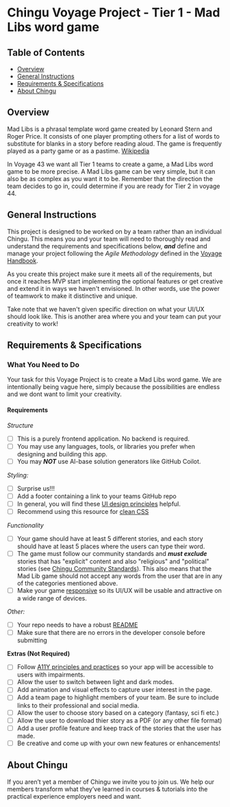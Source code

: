 # Chingu Voyage Project - Tier 1 - Mad Libs word game

## Table of Contents

* [Overview](#overview)
* [General Instructions](#general-instructions)
* [Requirements & Specifications](#requirements-specifications)
* [About Chingu](#about-chingu)

## Overview

Mad Libs is a phrasal template word game created by Leonard Stern and Roger Price. 
It consists of one player prompting others for a list of words to substitute for blanks 
in a story before reading aloud. The game is frequently played as a party game or as a pastime. [Wikipedia](https://en.wikipedia.org/wiki/Mad_Libs)

In Voyage 43 we want all Tier 1 teams to create a game, a Mad Libs word game to be more precise.
A Mad Libs game can be very simple, but it can also be as complex as you want it to be. Remember that 
the direction the team decides to go in, could determine if you are ready for Tier 2 in voyage 44.

## General Instructions

This project is designed to be worked on by a team rather than an individual
Chingu. This means you and your team will need to thoroughly read and
understand the requirements and specifications below, **_and_** define and
manage your project following the _Agile Methodology_ defined in the
[Voyage Handbook](https://www.notion.so/Voyages-8d8e16a5f86e42a88d9ace16bc555f18#c6450284edde462f8b97580b002c836e).

As you create this project make sure it meets all of the requirements, but once
it reaches MVP start implementing the optional features or get creative and
extend it in ways we haven't envisioned. In other words, use the power of
teamwork to make it distinctive and unique.

Take note that we haven't given specific direction on what your UI/UX should
look like. This is another area where you and your team can put your creativity 
to work! 

## Requirements & Specifications
### What You Need to Do

Your task for this Voyage Project is to create a Mad Libs word game. We are intentionally
being vague here, simply because the possibilities are endless and we dont want to limit your creativity. 

#### Requirements

*Structure*

- [ ] This is a purely frontend application. No backend is required. 
- [ ] You may use any languages, tools, or libraries you prefer when designing and building this app. 
- [ ] You may **_NOT_** use AI-base solution generators like GitHub Coilot. 

*Styling:*

- [ ] Surprise us!!!
- [ ] Add a footer containing a link to your teams GitHub repo
- [ ] In general, you will find these [UI design principles](https://www.justinmind.com/ui-design/principles) helpful.
- [ ] Recommend using this resource for [clean CSS](https://www.devbridge.com/articles/implementing-clean-css-bem-method/)

*Functionality*

- [ ] Your game should have at least 5 different stories, and each story should have at least 5 places where the users can type their word.
- [ ] The game must follow our community standards and **_must exclude_** stories that has "explicit" content and also "religious" and "political" stories (see [Chingu Community Standards](https://discord.com/channels/330284646283608064/914163956405395476/914165230119034900)). This also means that the Mad Lib game should not accept any words from the user that are in any of the categories mentioned above.
- [ ] Make your game [responsive](https://developers.google.com/web/fundamentals/design-and-ux/responsive/) so its UI/UX will be usable and attractive on a wide range of devices.

*Other:*

- [ ] Your repo needs to have a robust [README](https://medium.com/chingu/keys-to-a-well-written-readme-55c53d34fe6d)
- [ ] Make sure that there are no errors in the developer console before submitting

**Extras (Not Required)**

- [ ] Follow [A11Y principles and practices](https://www.a11yproject.com/) so your app will be accessible to users with impairments.
- [ ] Allow the user to switch between light and dark modes.
- [ ] Add animation and visual effects to capture user interest in the page.
- [ ] Add a team page to highlight members of your team. Be sure to include links to their professional and social media.
- [ ] Allow the user to choose story based on a category (fantasy, sci fi etc.)
- [ ] Allow the user to download thier story as a PDF (or any other file format)
- [ ] Add a user profile feature and keep track of the stories that the user has made.
- [ ] Be creative and come up with your own new features or enhancements! 

## About Chingu

If you aren’t yet a member of Chingu we invite you to join us. We help our 
members transform what they’ve learned in courses & tutorials into the 
practical experience employers need and want.
